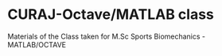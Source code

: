 # CURAJ-Octave/MATLAB class
Materials of the Class taken for M.Sc Sports Biomechanics - MATLAB/OCTAVE
